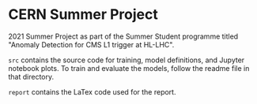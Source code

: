 # CERN Summer Project


2021 Summer Project as part of the Summer Student programme titled "Anomaly Detection for CMS L1 trigger at HL-LHC".

`src` contains the source code for training, model definitions, and Jupyter notebook plots. To train and evaluate the models, follow the readme file in that directory.

`report` contains the LaTex code used for the report.